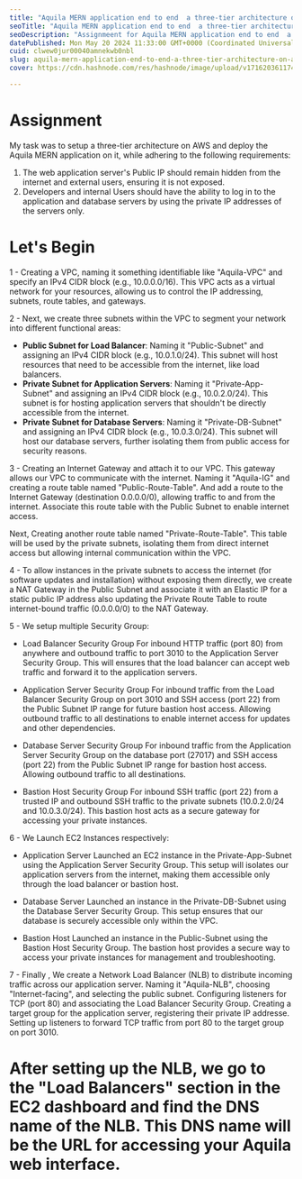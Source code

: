 ```yaml
---
title: "Aquila MERN application end to end  a three-tier architecture on AWS."
seoTitle: "Aquila MERN application end to end  a three-tier architecture on AWS."
seoDescription: "Assignmeent for Aquila MERN application end to end  a three-tier architecture on AWS."
datePublished: Mon May 20 2024 11:33:00 GMT+0000 (Coordinated Universal Time)
cuid: clwew0jur00040amnekwb0nbl
slug: aquila-mern-application-end-to-end-a-three-tier-architecture-on-aws
cover: https://cdn.hashnode.com/res/hashnode/image/upload/v1716203611744/38fd417c-6dee-40ae-9703-e32fc7e3b9b8.png

---
```


# Assignment
My task was to setup a three-tier architecture on  AWS and deploy the Aquila MERN application on it, while adhering to the following requirements:

1. The web application server's Public IP should remain hidden from the internet and external users, ensuring it is not exposed.
2. Developers and internal Users should have the ability to log in to the application and database servers by using the private IP addresses of the servers only.

# Let's Begin

1 - Creating a VPC, naming it something identifiable like "Aquila-VPC" and specify an IPv4 CIDR block (e.g., 10.0.0.0/16). This VPC acts as a virtual network for your resources, allowing us to control the IP addressing, subnets, route tables, and gateways.

2 - Next, we create three subnets within the VPC to segment your network into different functional areas:

- **Public Subnet for Load Balancer**: Naming it "Public-Subnet" and assigning an IPv4 CIDR block (e.g., 10.0.1.0/24). This subnet will host resources that need to be accessible from the internet, like load balancers.
- **Private Subnet for Application Servers**: Naming it "Private-App-Subnet" and assigning an IPv4 CIDR block (e.g., 10.0.2.0/24). This subnet is for hosting application servers that shouldn't be directly accessible from the internet.
- **Private Subnet for Database Servers**: Naming it "Private-DB-Subnet" and assigning an IPv4 CIDR block (e.g., 10.0.3.0/24). This subnet will host our database servers, further isolating them from public access for security reasons.

3 - Creating an Internet Gateway and attach it to our VPC. This gateway allows our VPC to communicate with the internet. Naming it "Aquila-IG" and creating a route table named "Public-Route-Table". And add a route to the Internet Gateway (destination 0.0.0.0/0), allowing traffic to and from the internet. Associate this route table with the Public Subnet to enable internet access.

Next, Creating another route table named "Private-Route-Table". This table will be used by the private subnets, isolating them from direct internet access but allowing internal communication within the VPC.

4 - To allow instances in the private subnets to access the internet (for software updates and installation) without exposing them directly, we create a NAT Gateway in the Public Subnet and  associate it with an Elastic IP for a static public IP address also updating the Private Route Table to route internet-bound traffic (0.0.0.0/0) to the NAT Gateway.

5 - We setup multiple Security Group:
- Load Balancer Security Group
For inbound HTTP traffic (port 80) from anywhere and outbound traffic to port 3010 to the Application Server Security Group. This will ensures that the load balancer can accept web traffic and forward it to the application servers.

- Application Server Security Group
For  inbound traffic from the Load Balancer Security Group on port 3010 and SSH access (port 22) from the Public Subnet IP range for future bastion host access. Allowing outbound traffic to all destinations to enable internet access for updates and other dependencies.

- Database Server Security Group
For inbound traffic from the Application Server Security Group on the database port (27017) and SSH access (port 22) from the Public Subnet IP range for bastion host access. Allowing outbound traffic to all destinations.

- Bastion Host Security Group
For inbound SSH traffic (port 22) from a trusted IP  and outbound SSH traffic to the private subnets (10.0.2.0/24 and 10.0.3.0/24). This bastion host acts as a secure gateway for accessing your private instances.

6 - We Launch EC2 Instances respectively:
- Application Server
Launched an EC2 instance in the Private-App-Subnet using the Application Server Security Group. This setup will isolates our application servers from the internet, making them accessible only through the load balancer or bastion host.

- Database Server
Launched an instance in the Private-DB-Subnet using the Database Server Security Group. This setup ensures that our database is securely accessible only within the VPC.

- Bastion Host
Launched an instance in the Public-Subnet using the Bastion Host Security Group. The bastion host provides a secure way to access your private instances for management and troubleshooting.

7 - Finally , We create a Network Load Balancer (NLB) to distribute incoming traffic across our application server. Naming it "Aquila-NLB", choosing "Internet-facing", and selecting the public subnet. Configuring listeners for TCP (port 80) and associating the Load Balancer Security Group. Creating a target group for the application server, registering their private IP addresse. Setting up listeners to forward TCP traffic from port 80 to the target group on port 3010.

# After setting up the NLB, we go to the "Load Balancers" section in the EC2 dashboard and find the DNS name of the NLB. This DNS name will be the URL for accessing your Aquila web interface.